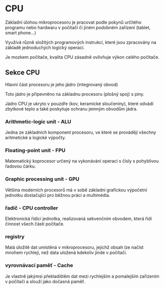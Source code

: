 # CPU
Základní úlohou mikroprocesoru je pracovat podle pokynů určitého programu nebo hardwaru v počítači či jiném podobném zařízení (tablet, smart phone...)

Využívá různě složitých programových instrukcí, které jsou zpracovány na základě jednoduchých logický operací.

Je mozkem počítače, kvalita CPU zásadně ovlivňuje výkon celého počítače.

## Sekce CPU
Hlavní část procesoru je jeho jádro (integrovaný obvod)

Toto jádro je připevněno na základnu procesoru (plošný spoj) s piny.

Jádro CPU je ukryto v pouzdře (kov, keramické sloučeniny), které odvádí zbytkové teplo a také poskytuje ochranu jemným obvodům jádra.

### Arithmetic-logic unit - ALU
Jedna ze základních komponent procesoru, ve které se provádějí všechny aritmetické a logické výpočty.
### Floating-point unit - FPU
Matematický koprocesor určený na vykonávání operací s čísly s pohyblivou řadovou čárku.
### Graphic processing unit - GPU
Většina moderních procesorů má v sobě základní grafickou výpočetní jednotku dostačující pro běžnou práci a multimédia.
### řadič - CPU controller
Elektronická řídící jednotka, realizovaná sekvenčním obvodem, která řídí činnost všech částí počítače.
### registry
Malá úložitě dat umístěná v mikroprocesoru, jejichž obsah lze načíst mnohem rychleji, než data uložená kdekoliv jinde v počítači.
### vyrovnávací paměť - Cache
Je vlastně jakýmsi překladištěm dat mezi rychlejším a pomalejším zařízením v počítači a slouží jako dočasná paměť.